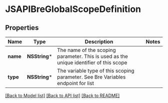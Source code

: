 # JSAPIBreGlobalScopeDefinition

## Properties
Name | Type | Description | Notes
------------ | ------------- | ------------- | -------------
**name** | **NSString*** | The name of the scoping parameter. This is used as the unique identifier of this scope | 
**type** | **NSString*** | The variable type of this scoping parameter. See Bre Variables endpoint for list | 

[[Back to Model list]](../README.md#documentation-for-models) [[Back to API list]](../README.md#documentation-for-api-endpoints) [[Back to README]](../README.md)


